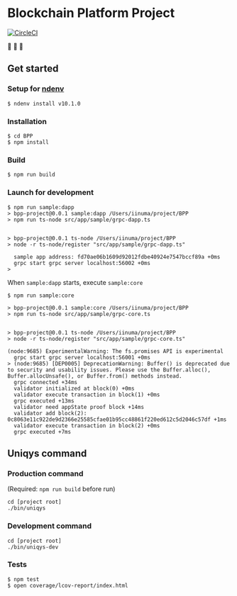 # Blockchain Platform Project

[![CircleCI](https://circleci.com/gh/mfac/BPP.svg?style=svg&circle-token=81f42507830be7217929a9baf8d326395758abc7)](https://circleci.com/gh/mfac/BPP)

:link: :link: :link:

## Get started

### Setup for [ndenv](https://github.com/riywo/ndenv)

```
$ ndenv install v10.1.0
```

### Installation

```
$ cd BPP
$ npm install
```

### Build

```
$ npm run build
```

### Launch for development

```shell:dapp
$ npm run sample:dapp
> bpp-project@0.0.1 sample:dapp /Users/iinuma/project/BPP
> npm run ts-node src/app/sample/grpc-dapp.ts


> bpp-project@0.0.1 ts-node /Users/iinuma/project/BPP
> node -r ts-node/register "src/app/sample/grpc-dapp.ts"

  sample app address: fd70ae06b1609d92012fdbe40924e7547bccf89a +0ms
  grpc start grpc server localhost:56002 +0ms
>
```

When `sample:dapp` starts, execute `sample:core`

```shell:core
$ npm run sample:core

> bpp-project@0.0.1 sample:core /Users/iinuma/project/BPP
> npm run ts-node src/app/sample/grpc-core.ts


> bpp-project@0.0.1 ts-node /Users/iinuma/project/BPP
> node -r ts-node/register "src/app/sample/grpc-core.ts"

(node:9685) ExperimentalWarning: The fs.promises API is experimental
  grpc start grpc server localhost:56001 +0ms
> (node:9685) [DEP0005] DeprecationWarning: Buffer() is deprecated due to security and usability issues. Please use the Buffer.alloc(), Buffer.allocUnsafe(), or Buffer.from() methods instead.
  grpc connected +34ms
  validator initialized at block(0) +0ms
  validator execute transaction in block(1) +0ms
  grpc executed +13ms
  validator need appState proof block +14ms
  validator add block(2): 0c8063e11c922de9d2366e25585cfae01b95cc48861f220ed612c5d2046c57df +1ms
  validator execute transaction in block(2) +0ms
  grpc executed +7ms
```

## Uniqys command

### Production command

(Required: `npm run build` before run)

```
cd [project root]
./bin/uniqys
```

### Development command

```
cd [project root]
./bin/uniqys-dev
```

### Tests

```
$ npm test
$ open coverage/lcov-report/index.html
```
